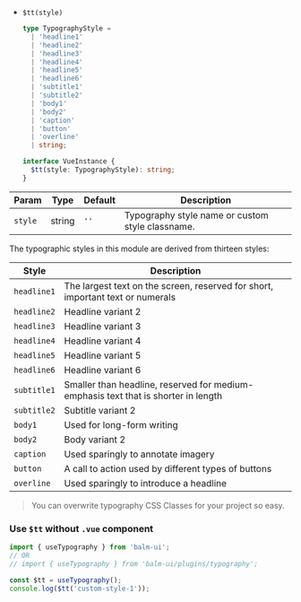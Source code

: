 - `$tt(style)`

  ```ts
  type TypographyStyle =
    | 'headline1'
    | 'headline2'
    | 'headline3'
    | 'headline4'
    | 'headline5'
    | 'headline6'
    | 'subtitle1'
    | 'subtitle2'
    | 'body1'
    | 'body2'
    | 'caption'
    | 'button'
    | 'overline'
    | string;

  interface VueInstance {
    $tt(style: TypographyStyle): string;
  }
  ```

| Param   | Type   | Default | Description                                      |
| ------- | ------ | ------- | ------------------------------------------------ |
| `style` | string | `''`    | Typography style name or custom style classname. |

The typographic styles in this module are derived from thirteen styles:

| Style       | Description                                                                        |
| ----------- | ---------------------------------------------------------------------------------- |
| `headline1` | The largest text on the screen, reserved for short, important text or numerals     |
| `headline2` | Headline variant 2                                                                 |
| `headline3` | Headline variant 3                                                                 |
| `headline4` | Headline variant 4                                                                 |
| `headline5` | Headline variant 5                                                                 |
| `headline6` | Headline variant 6                                                                 |
| `subtitle1` | Smaller than headline, reserved for medium-emphasis text that is shorter in length |
| `subtitle2` | Subtitle variant 2                                                                 |
| `body1`     | Used for long-form writing                                                         |
| `body2`     | Body variant 2                                                                     |
| `caption`   | Used sparingly to annotate imagery                                                 |
| `button`    | A call to action used by different types of buttons                                |
| `overline`  | Used sparingly to introduce a headline                                             |

> You can overwrite typography CSS Classes for your project so easy.

### Use `$tt` without `.vue` component

```js
import { useTypography } from 'balm-ui';
// OR
// import { useTypography } from 'balm-ui/plugins/typography';

const $tt = useTypography();
console.log($tt('custom-style-1'));
```
